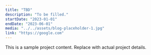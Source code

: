 ```yaml
---
title: "TBD"
description: "To be filled."
startDate: "2023-01-01"
endDate: "2023-06-01"
media: "../../assets/blog-placeholder-1.jpg"
link: "https://google.com"
---
```


This is a sample project content. Replace with actual project details.
